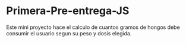 # Primera-Pre-entrega-JS

Este mini proyecto hace el calculo de cuantos gramos de hongos debe consumir el usuario segun su peso y dosis elegida. 
